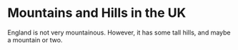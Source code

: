 Mountains and Hills in the UK
============================
England is not very mountainous.
However, it has some tall hills, and maybe a mountain or two.


